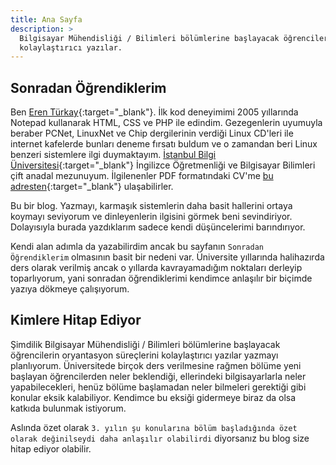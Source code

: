 ```yaml
---
title: Ana Sayfa
description: >
  Bilgisayar Mühendisliği / Bilimleri bölümlerine başlayacak öğrencilerin oryantasyon süreçlerini
  kolaylaştırıcı yazılar.
---
```


## Sonradan Öğrendiklerim

Ben [Eren Türkay][erenturkay]{:target="_blank"}. İlk kod deneyimimi 2005 yıllarında Notepad
kullanarak HTML, CSS ve PHP ile edindim. Gezegenlerin uyumuyla beraber PCNet, LinuxNet ve Chip
dergilerinin verdiği Linux CD'leri ile internet kafelerde bunları deneme fırsatı buldum ve o
zamandan beri Linux benzeri sistemlere ilgi duymaktayım. [İstanbul Bilgi
Üniversitesi][bilgi-universitesi]{:target="_blank"} İngilizce Öğretmenliği ve Bilgisayar Bilimleri
çift anadal mezunuyum. İlgilenenler PDF formatındaki CV'me [bu adresten][resume]{:target="_blank"}
ulaşabilirler.

Bu bir blog. Yazmayı, karmaşık sistemlerin daha basit hallerini ortaya koymayı seviyorum ve
dinleyenlerin ilgisini görmek beni sevindiriyor. Dolayısıyla burada yazdıklarım sadece kendi
düşüncelerimi barındırıyor.

Kendi alan adımla da yazabilirdim ancak bu sayfanın `Sonradan Öğrendiklerim` olmasının basit bir
nedeni var. Üniversite yıllarında halihazırda ders olarak verilmiş ancak o yıllarda kavrayamadığım
noktaları derleyip toparlıyorum, yani sonradan öğrendiklerimi kendimce anlaşılır bir biçimde yazıya
dökmeye çalışıyorum.

## Kimlere Hitap Ediyor

Şimdilik Bilgisayar Mühendisliği / Bilimleri bölümlerine başlayacak öğrencilerin oryantasyon
süreçlerini kolaylaştırıcı yazılar yazmayı planlıyorum. Üniversitede birçok ders verilmesine rağmen
bölüme yeni başlayan öğrencilerden neler beklendiği, ellerindeki bilgisayarlarla neler
yapabilecekleri, henüz bölüme başlamadan neler bilmeleri gerektiği gibi konular eksik kalabiliyor.
Kendimce bu eksiği gidermeye biraz da olsa katkıda bulunmak istiyorum.

Aslında özet olarak `3. yılın şu konularına bölüm başladığında özet olarak değinilseydi daha
anlaşılır olabilirdi` diyorsanız bu blog size hitap ediyor olabilir.

[erenturkay]: https://erenturkay.com/
[resume]: https://erenturkay.com/assets/resume/Eren_Turkay_Resume.pdf
[bilgi-universitesi]: https://www.bilgi.edu.tr
